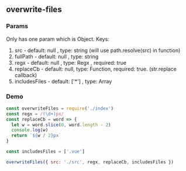 ## overwrite-files

### Params

Only has one param which is Object.
Keys:

1. src - default: null , type: string (will use path.resolve(src) in function)
2. fullPath - default: null , type: string
3. regx - default: null , type: Regx , required: true
4. replaceCb - default: null, type: Function, required: true. (str.replace callback)
5. includesFiles - default: ['*'] , type: Array

### Demo

```js
const overwriteFiles = require('./index')
const regx = /(\d+)px/
const replaceCb = word => {
  let w = word.slice(0, word.length - 2)
  console.log(w)
  return `${w / 2}px`
}

const includesFiles = ['.vue']

overwriteFiles({ src: './src', regx, replaceCb, includesFiles })
```
